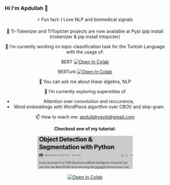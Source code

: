 ### Hi I'm Apdullah 👋


<div align="center">
 
⚡ Fun fact: I Love NLP and biomedical signals

:pushpin: Tr-Tokenizer and TrTopicter projects are now available at Pypi (pip install trtokenizer & pip install trtopicter)

🔭 I’m currently working on topic classification task for the Turkish Language with the usage of:

   BERT [![Open In Colab](https://colab.research.google.com/assets/colab-badge.svg)](https://colab.research.google.com/drive/1DZ5T4Ieog2q1-SRV-UNU2qvsECT-gxBj?authuser=1)


   BERTurk [![Open In Colab](https://colab.research.google.com/assets/colab-badge.svg)](https://colab.research.google.com/drive/196wEPGPzEqQW8wQY2zUvhH_AWrOTxred?authuser=1)




💬 You can ask me about linear algebra, NLP

🌱 I’m currently exploring superoities of 
 <ul>
  <li>Attention over convolution and reccurence,</li>
  <li>Word embeddings with WordPiece algorithm over CBOV and skip-gram</li>
</ul> 
 
   

📫 How to reach me: apdullahyayik@gmail.com

**Checkout one of my tutorial:**

[<img width="300" src="https://github.com/apdullahyayik/Nesne-Tanima-Bolutleme/blob/master/medium.png">](https://medium.com/@apdullahyayik/mask-rcnn-object-recognition-and-segmentation-with-colab-application-cd0b5e490130)

[![Open In Colab](https://colab.research.google.com/assets/colab-badge.svg)](https://colab.research.google.com/drive/1NT5InAljpJroLBW44TObneislSnQmyz5?usp=sharing)


<!-- <img src="out.gif" width="250" height="350"><!-- 
   
<!--
**apdullahyayik/apdullahyayik** is a ✨ _special_ ✨ repository because its `README.md` (this file) appears on your GitHub profile.
<!-- 
Here are some ideas to get you started:


- 🌱 I’m currently learning ...
- 👯 I’m looking to collaborate on ...
- 🤔 I’m looking for help with ...
- 💬 Ask me about ...
- 📫 How to reach me: ...
- 😄 Pronouns: ...
- ⚡ Fun fact: ...
-->


</div>
